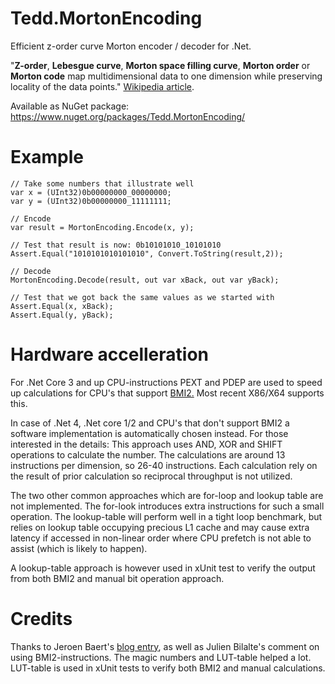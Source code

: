 # Tedd.MortonEncoding
Efficient z-order curve Morton encoder / decoder for .Net.

"**Z-order**, **Lebesgue curve**, **Morton space filling curve**,  **Morton order** or **Morton code** map multidimensional data to one dimension while preserving locality of the data points." [Wikipedia article](https://en.wikipedia.org/wiki/Z-order_curve).

Available as NuGet package: https://www.nuget.org/packages/Tedd.MortonEncoding/

# Example

    // Take some numbers that illustrate well
    var x = (UInt32)0b00000000_00000000;
    var y = (UInt32)0b00000000_11111111;

	// Encode
    var result = MortonEncoding.Encode(x, y);
    
    // Test that result is now: 0b10101010_10101010
    Assert.Equal("1010101010101010", Convert.ToString(result,2));
    
    // Decode
    MortonEncoding.Decode(result, out var xBack, out var yBack);

    // Test that we got back the same values as we started with
    Assert.Equal(x, xBack);
    Assert.Equal(y, yBack);

		

# Hardware accelleration
For .Net Core 3 and up CPU-instructions PEXT and PDEP are used to speed up calculations for CPU's that support [BMI2.](https://en.wikipedia.org/wiki/Bit_Manipulation_Instruction_Sets#BMI2_%28Bit_Manipulation_Instruction_Set_2%29) Most recent X86/X64 supports this.

In case of .Net 4, .Net core 1/2 and CPU's that don't support BMI2 a software implementation is automatically chosen  instead. For those interested in the details: This approach uses AND, XOR and SHIFT operations to calculate the number. The calculations are around 13 instructions per dimension, so 26-40 instructions. Each calculation rely on the result of prior calculation so reciprocal throughput is not utilized.

The two other common approaches which are for-loop and lookup table are not implemented. The for-look introduces extra instructions for such a small operation. The lookup-table will perform well in a tight loop benchmark, but relies on lookup table occupying precious L1 cache and may cause extra latency if accessed in non-linear order where CPU prefetch is not able to assist (which is likely to happen).

A lookup-table approach is however used in xUnit test to verify the output from both BMI2 and manual bit operation approach.

# Credits
Thanks to Jeroen Baert's [blog entry](https://www.forceflow.be/2013/10/07/morton-encodingdecoding-through-bit-interleaving-implementations/), as well as Julien Bilalte's comment on using BMI2-instructions. The magic numbers and LUT-table helped a lot. LUT-table is used in xUnit tests to verify both BMI2 and manual calculations.
